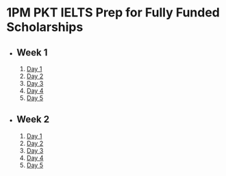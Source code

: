 # 1PM PKT IELTS Prep for Fully Funded Scholarships

- ## Week 1

   1. [Day 1](https://www.facebook.com/iCodeguru/videos/1803293463752672)
   2. [Day 2](https://www.facebook.com/iCodeguru/videos/895569162752852)
   3. [Day 3](https://www.facebook.com/iCodeguru/videos/866672112060752)
   4. [Day 4](https://www.facebook.com/iCodeguru/videos/950109019932502)
   5. [Day 5](https://www.facebook.com/iCodeguru/videos/601241802455381)

- ## Week 2

   1. [Day 1](https://www.facebook.com/iCodeguru/videos/1642946873326931)
   2. [Day 2](https://www.facebook.com/watch/?v=484023281394557)
   3. [Day 3](https://www.facebook.com/iCodeguru/videos/1709204599640885)
   4. [Day 4](https://www.facebook.com/iCodeguru/videos/1131997198334115)
   5. [Day 5](https://www.facebook.com/watch/?v=1396113661359588)

<!-- - ## Week 3

   1. [Day 1](https://www.facebook.com/iCodeguru/videos/609680248101706)
   2. [Day 2](https://www.facebook.com/iCodeguru/videos/592891830024649)
   3. [Day 3](https://www.facebook.com/iCodeguru/videos/545206568505053)
   4. [Day 4](https://www.facebook.com/iCodeguru/videos/1686662461915670)
   5. [Day 5](https://www.facebook.com/iCodeguru/videos/1151546642976584) -->

<!-- - ## Week 

   1. [Day 1]()
   2. [Day 2]()
   3. [Day 3]()
   4. [Day 4]()
   5. [Day 5]() -->